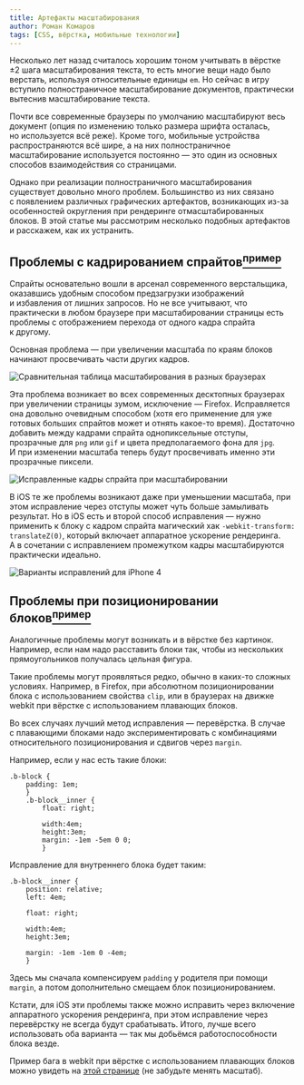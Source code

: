 ```yaml
---
title: Артефакты масштабирования
author: Роман Комаров
tags: [CSS, вёрстка, мобильные технологии]
---
```


Несколько лет назад считалось хорошим тоном учитывать в вёрстке ±2 шага масштабирования текста, то есть многие вещи надо было верстать, используя относительные единицы `em`. Но сейчас в игру вступило полностраничное масштабирование документов, практически вытеснив масштабирование текста.

Почти все современные браузеры по умолчанию масштабируют весь документ (опция по изменению только размера шрифта осталась, но используется всё реже). Кроме того, мобильные устройства распространяются всё шире, а на них полностраничное масштабирование используется постоянно — это один из основных способов взаимодействия со страницами.

Однако при реализации полностраничного масштабирования существует довольно много проблем. Большинство из них связано с появлением различных графических артефактов, возникающих из-за особенностей округления при рендеринге отмасштабированных блоков. В этой статье мы рассмотрим несколько подобных артефактов и расскажем, как их устранить.

## Проблемы с кадрированием спрайтов[<sup>пример</sup>][3]

Спрайты основательно вошли в арсенал современного верстальщика, оказавшись удобным способом предзагрузки изображений и избавления от лишних запросов. Но не все учитывают, что практически в любом браузере при масштабировании страницы есть проблемы с отображением перехода от одного кадра спрайта к другому.

Основная проблема — при увеличении масштаба по краям блоков начинают просвечивать части других кадров.

![Сравнительная таблица масштабирования в разных браузерах][1]

Эта проблема возникает во всех современных десктопных браузерах при увеличении страницы зумом, исключение — Firefox. Исправляется она довольно очевидным способом (хотя его применение для уже готовых больших спрайтов может и отнять какое-то время). Достаточно добавить между кадрами спрайта однопиксельные отступы, прозрачные для `png` или `gif` и цвета предполагаемого фона для `jpg`. И при изменении масштаба теперь будут просвечивать именно эти прозрачные пиксели.

![Исправленные кадры спрайта при масштабировании][2]

В iOS те же проблемы возникают даже при уменьшении масштаба, при этом исправление через отступы может чуть больше замыливать результат. Но в iOS есть и второй способ исправления — нужно применить к блоку с кадром спрайта магический хак `-webkit-transform: translateZ(0)`, который включает аппаратное ускорение рендеринга. А в сочетании с исправлением промежутком кадры масштабируются практически идеально.

![Варианты исправлений для iPhone 4][5]


## Проблемы при позиционировании блоков[<sup>пример</sup>][4]

Аналогичные проблемы могут возникать и в вёрстке без картинок. Например, если нам надо расставить блоки так, чтобы из нескольких прямоугольников получалась цельная фигура. 

Такие проблемы могут проявляться редко, обычно в каких-то сложных условиях. Например, в Firefox, при абсолютном позиционировании блока с использованием свойства `clip`, или в браузерах на движке webkit при вёрстке с использованием плавающих блоков. 

Во всех случаях лучший метод исправления — перевёрстка. В случае с плавающими блоками надо экспериментировать с комбинациями относительного позиционирования и сдвигов через `margin`.

Например, если у нас есть такие блоки:

    .b-block {
        padding: 1em;
        }
        .b-block__inner {
            float: right;

            width:4em;
            height:3em;
            margin: -1em -5em 0 0;
            }

Исправление для внутреннего блока будет таким:

    .b-block__inner {
        position: relative;
        left: 4em;

        float: right;

        width:4em;
        height:3em;

        margin: -1em -1em 0 -4em;
        }

Здесь мы сначала компенсируем `padding` у родителя при помощи `margin`, а потом дополнительно смещаем блок позиционированием.

Кстати, для iOS эти проблемы также можно исправить через включение аппаратного ускорения рендеринга, при этом исправление через перевёрстку не всегда будут срабатывать. Итого, лучше всего использовать оба варианта — так мы добьёмся работоспособности блока везде.

Пример бага в webkit при вёрстке с использованием плавающих блоков можно увидеть на [этой странице][4] (не забудьте менять масштаб).

[1]: http://img-fotki.yandex.ru/get/4518/1076905.1/0_65357_198b451a_orig
[2]: http://img-fotki.yandex.ru/get/4813/1076905.1/0_65358_8452d5d3_orig
[3]: http://yandex-ui.github.com/Examples/zooming/
[4]: http://yandex-ui.github.com/Examples/zooming/blocks/
[5]: http://img-fotki.yandex.ru/get/5014/1076905.1/0_65369_4a99af45_orig
